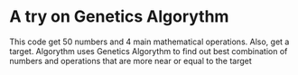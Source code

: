 # A try on Genetics Algorythm
This code get 50 numbers and 4 main mathematical operations. Also, get a target. Algorythm uses Genetics Algorythm to find out best combination of numbers and operations that are more near or equal to the target
